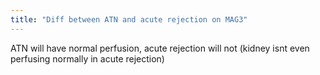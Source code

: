 ```yaml
---
title: "Diff between ATN and acute rejection on MAG3"
---
```

ATN will have normal perfusion, acute rejection will not (kidney isnt even perfusing normally in acute rejection)

